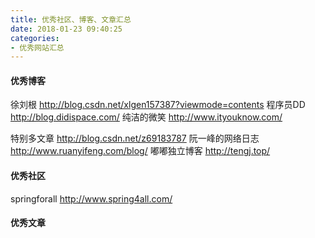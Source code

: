 ```yaml
---
title: 优秀社区、博客、文章汇总
date: 2018-01-23 09:40:25
categories:
- 优秀网站汇总
---
```


#### 优秀博客
徐刘根 http://blog.csdn.net/xlgen157387?viewmode=contents
程序员DD http://blog.didispace.com/
纯洁的微笑 http://www.ityouknow.com/
<!-- more -->
特别多文章 http://blog.csdn.net/z69183787
阮一峰的网络日志 http://www.ruanyifeng.com/blog/
嘟嘟独立博客 http://tengj.top/

#### 优秀社区
springforall http://www.spring4all.com/



#### 优秀文章